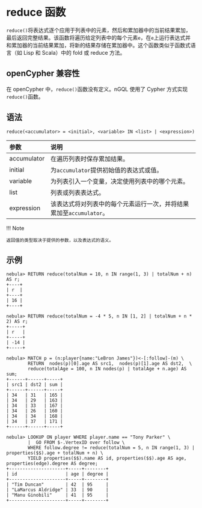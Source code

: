 # reduce 函数

`reduce()`将表达式逐个应用于列表中的元素，然后和累加器中的当前结果累加，最后返回完整结果。该函数将遍历给定列表中的每个元素`e`，在`e`上运行表达式并和累加器的当前结果累加，将新的结果存储在累加器中。这个函数类似于函数式语言（如 Lisp 和 Scala）中的 fold 或 reduce 方法。

## openCypher 兼容性

在 openCypher 中，`reduce()`函数没有定义。nGQL 使用了 Cypher 方式实现`reduce()`函数。

## 语法

```ngql
reduce(<accumulator> = <initial>, <variable> IN <list> | <expression>)
```

| 参数 | 说明 |
| :---   | :--- |
| accumulator | 在遍历列表时保存累加结果。|
| initial |  为`accumulator`提供初始值的表达式或值。 |
| variable | 为列表引入一个变量，决定使用列表中的哪个元素。 |
| list | 列表或列表表达式。 |
| expression | 该表达式将对列表中的每个元素运行一次，并将结果累加至`accumulator`。 |

!!! Note

    返回值的类型取决于提供的参数，以及表达式的语义。

## 示例

```ngql
nebula> RETURN reduce(totalNum = 10, n IN range(1, 3) | totalNum + n) AS r;
+----+
| r  |
+----+
| 16 |
+----+

nebula> RETURN reduce(totalNum = -4 * 5, n IN [1, 2] | totalNum + n * 2) AS r;
+-----+
| r   |
+-----+
| -14 |
+-----+

nebula> MATCH p = (n:player{name:"LeBron James"})<-[:follow]-(m) \
        RETURN  nodes(p)[0].age AS src1,  nodes(p)[1].age AS dst2,  \
        reduce(totalAge = 100, n IN nodes(p) | totalAge + n.age) AS sum;
+------+------+-----+
| src1 | dst2 | sum |
+------+------+-----+
| 34   | 31   | 165 |
| 34   | 29   | 163 |
| 34   | 33   | 167 |
| 34   | 26   | 160 |
| 34   | 34   | 168 |
| 34   | 37   | 171 |
+------+------+-----+

nebula> LOOKUP ON player WHERE player.name == "Tony Parker" \
        |  GO FROM $-.VertexID over follow \
        WHERE follow.degree != reduce(totalNum = 5, n IN range(1, 3) | properties($$).age + totalNum + n) \
        YIELD properties($$).name AS id, properties($$).age AS age, properties(edge).degree AS degree;
+---------------------+-----+--------+
| id                  | age | degree |
+---------------------+-----+--------+
| "Tim Duncan"        | 42  | 95     |
| "LaMarcus Aldridge" | 33  | 90     |
| "Manu Ginobili"     | 41  | 95     |
+---------------------+-----+--------+
```
